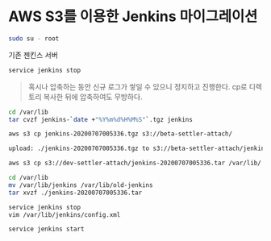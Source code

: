 # AWS S3를 이용한 Jenkins 마이그레이션

```bash
sudo su - root
```

기존 젠킨스 서버

```bash
service jenkins stop
```

> 혹시나 압축하는 동안 신규 로그가 쌓일 수 있으니 정지하고 진행한다.
> cp로 디렉토리 복사한 뒤에 압축하여도 무방하다.

```bash
cd /var/lib
tar cvzf jenkins-`date +"%Y%m%d%H%M%S"`.tgz jenkins
```

```bash
aws s3 cp jenkins-20200707005336.tgz s3://beta-settler-attach/
```

```bash
upload: ./jenkins-20200707005336.tgz to s3://beta-settler-attach/jenkins-20200707005336.tgz
```


```bash
aws s3 cp s3://dev-settler-attach/jenkins-20200707005336.tar /var/lib/
```

```bash
cd /var/lib
mv /var/lib/jenkins /var/lib/old-jenkins
tar xvzf ./jenkins-20200707005336.tar
```


```bash
service jenkins stop
vim /var/lib/jenkins/config.xml
```


```bash
service jenkins start
```
